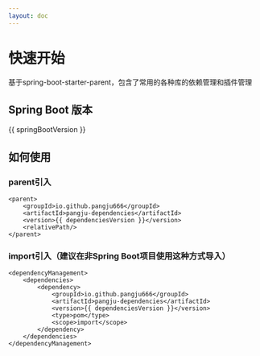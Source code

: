 ```yaml
---
layout: doc
---
```


<script setup>
const springBootVersion = import.meta.env.VITE_SPRING_BOOT_VERSION;
const dependenciesVersion = import.meta.env.VITE_DEPENDENCIES_VERSION;
</script>

# 快速开始
基于spring-boot-starter-parent，包含了常用的各种库的依赖管理和插件管理

## Spring Boot 版本

{{ springBootVersion }}

## 如何使用

### parent引入
```xml-vue
<parent>
    <groupId>io.github.pangju666</groupId>
    <artifactId>pangju-dependencies</artifactId>
    <version>{{ dependenciesVersion }}</version>
    <relativePath/>
</parent>
```

### import引入（建议在非Spring Boot项目使用这种方式导入）
```xml-vue
<dependencyManagement>
    <dependencies>
        <dependency>
            <groupId>io.github.pangju666</groupId>
            <artifactId>pangju-dependencies</artifactId>
            <version>{{ dependenciesVersion }}</version>
            <type>pom</type>
            <scope>import</scope>
        </dependency>
    </dependencies>
</dependencyManagement>
```
